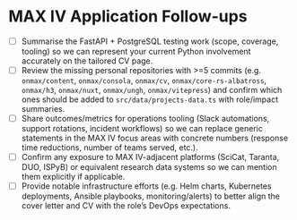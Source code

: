 # MAX IV Application Follow-ups

- [ ] Summarise the FastAPI + PostgreSQL testing work (scope, coverage, tooling) so we can represent your current Python involvement accurately on the tailored CV page.
- [ ] Review the missing personal repositories with >=5 commits (e.g. `onmax/content`, `onmax/consola`, `onmax/cv`, `onmax/core-rs-albatross`, `onmax/h3`, `onmax/nuxt`, `onmax/ungh`, `onmax/vitepress`) and confirm which ones should be added to `src/data/projects-data.ts` with role/impact summaries.
- [ ] Share outcomes/metrics for operations tooling (Slack automations, support rotations, incident workflows) so we can replace generic statements in the MAX IV focus areas with concrete numbers (response time reductions, number of teams served, etc.).
- [ ] Confirm any exposure to MAX IV-adjacent platforms (SciCat, Taranta, DUO, ISPyB) or equivalent research data systems so we can mention them explicitly if applicable.
- [ ] Provide notable infrastructure efforts (e.g. Helm charts, Kubernetes deployments, Ansible playbooks, monitoring/alerts) to better align the cover letter and CV with the role’s DevOps expectations.
